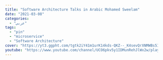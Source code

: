 ```yaml
---
title: "Software Architecture Talks in Arabic Mohamed Sweelam"
date: "2021-03-08"
categories:
  - "عربي"
tags:
  - "pin"
  - "microservice"
  - "Software Architecture"
cover: "https://yt3.ggpht.com/tgtk2iY41m1urK14kds-QKZ--_K4sevQrXNMWBs5IRzWXq4Jj9O8iy9q7Kz8XlQMA4Esd2p67Fc=s88-c-k-c0x00ffffff-no-rj"
youtube: "https://www.youtube.com/channel/UCO6pkv5y1IDMunRehJlWx2w/playlists"
---
```



